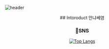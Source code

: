 ![header](https://capsule-render.vercel.app/api?type=waving&height=250&color=68BDEA&text=Welcome%20to%20My%20GitHub&reversal=false&section=header&textBg=false&fontSize=49&fontAlignY=40&animation=fadeIn&rotate=0&desc=minimin's%20GitHub%20profile&descAlignY=57&fontColor=FFFFFF)
<div align="center">
  ## Intoroduct
안냐쎄염

### 📱SNS
  [![Top Langs](https://github-readme-stats.vercel.app/api/top-langs/?username=minimin-05)](https://github.com/anuraghazra/github-readme-stats)
</div>
